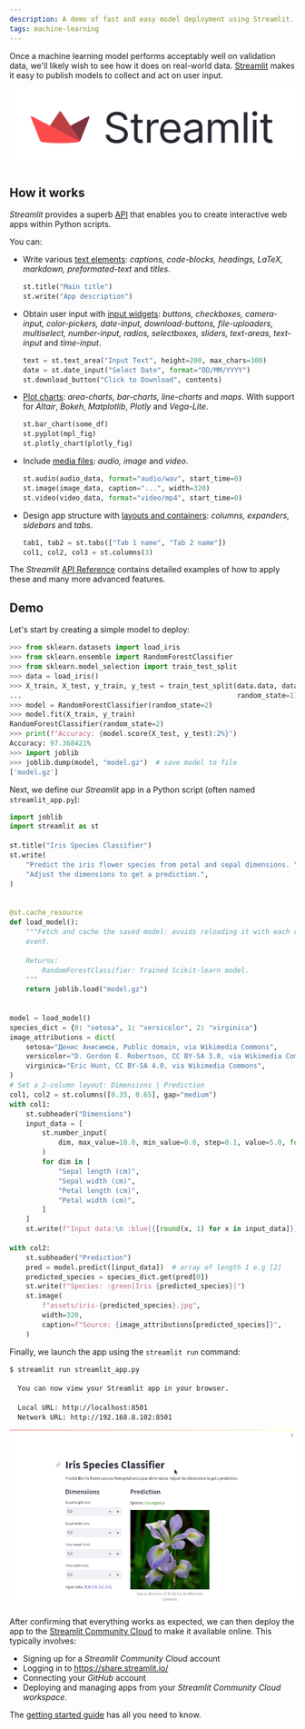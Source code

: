 ```yaml
---
description: A demo of fast and easy model deployment using Streamlit.
tags: machine-learning
---
```


Once a machine learning model performs acceptably well on validation data, we'll likely wish to see how it does on real-world data. [Streamlit][streamlit] makes it easy to publish models to collect and act on user input.

[![streamlit logo](/assets/images/articles/streamlit-demo/streamlit-logo-secondary-colormark-darktext.svg)][streamlit]

[streamlit]: https://streamlit.io/

## How it works

*Streamlit* provides a superb [API][st-api-ref] that enables you to create interactive web apps within Python scripts.

You can:

- Write various [text elements][st-text]: *captions, code-blocks, headings, LaTeX, markdown, preformated-text* and *titles*.

  ```python
  st.title("Main title")
  st.write("App description")
  ```

- Obtain user input with [input widgets][st-input]: *buttons, checkboxes, camera-input, color-pickers, date-input, download-buttons, file-uploaders, multiselect, number-input, radios, selectboxes, sliders, text-areas, text-input* and *time-input*.

  ```python
  text = st.text_area("Input Text", height=200, max_chars=300)
  date = st.date_input("Select Date", format="DD/MM/YYYY")
  st.download_button("Click to Download", contents)
  ```

- [Plot charts][st-charts]: *area-charts, bar-charts, line-charts* and *maps*. With support for *Altair*, *Bokeh*, *Matplotlib*, *Plotly* and *Vega-Lite*.

  ```python
  st.bar_chart(some_df)
  st.pyplot(mpl_fig)
  st.plotly_chart(plotly_fig)
  ```

- Include [media files][st-media]: *audio, image* and *video*.

  ```python
  st.audio(audio_data, format="audio/wav", start_time=0)
  st.image(image_data, caption="...", width=320)
  st.video(video_data, format="video/mp4", start_time=0)
  ```

- Design app structure with [layouts and containers][st-layout]: *columns, expanders, sidebars* and *tabs*.

  ```python
  tab1, tab2 = st.tabs(["Tab 1 name", "Tab 2 name"])
  col1, col2, col3 = st.columns(3)
  ```

The *Streamlit* [API Reference][st-api-ref] contains detailed examples of how to apply these and many more advanced features.

[st-api-ref]: https://docs.streamlit.io/library/api-reference
[st-charts]: https://docs.streamlit.io/library/api-reference/charts
[st-input]: https://docs.streamlit.io/library/api-reference/widgets
[st-layout]: https://docs.streamlit.io/library/api-reference/layout
[st-media]: https://docs.streamlit.io/library/api-reference/media
[st-text]: https://docs.streamlit.io/library/api-reference/text

## Demo

Let's start by creating a simple model to deploy:

```python
>>> from sklearn.datasets import load_iris
>>> from sklearn.ensemble import RandomForestClassifier
>>> from sklearn.model_selection import train_test_split
>>> data = load_iris()
>>> X_train, X_test, y_train, y_test = train_test_split(data.data, data.target,
...                                                     random_state=1)
>>> model = RandomForestClassifier(random_state=2)
>>> model.fit(X_train, y_train)
RandomForestClassifier(random_state=2)
>>> print(f"Accuracy: {model.score(X_test, y_test):2%}")
Accuracy: 97.368421%
>>> import joblib
>>> joblib.dump(model, "model.gz")  # save model to file
['model.gz']
```

Next, we define our *Streamlit* app in a Python script (often named `streamlit_app.py`):

```python
import joblib
import streamlit as st

st.title("Iris Species Classifier")
st.write(
    "Predict the iris flower species from petal and sepal dimensions. ",
    "Adjust the dimensions to get a prediction.",
)


@st.cache_resource
def load_model():
    """Fetch and cache the saved model: avoids reloading it with each rerun/
    event.

    Returns:
        RandomForestClassifier: Trained Scikit-learn model.
    """
    return joblib.load("model.gz")


model = load_model()
species_dict = {0: "setosa", 1: "versicolor", 2: "virginica"}
image_attributions = dict(
    setosa="Денис Анисимов, Public domain, via Wikimedia Commons",
    versicolor="D. Gordon E. Robertson, CC BY-SA 3.0, via Wikimedia Commons",
    virginica="Eric Hunt, CC BY-SA 4.0, via Wikimedia Commons",
)
# Set a 2-column layout: Dimensions | Prediction
col1, col2 = st.columns([0.35, 0.65], gap="medium")
with col1:
    st.subheader("Dimensions")
    input_data = [
        st.number_input(
            dim, max_value=10.0, min_value=0.0, step=0.1, value=5.0, format="%.1f"
        )
        for dim in [
            "Sepal length (cm)",
            "Sepal width (cm)",
            "Petal length (cm)",
            "Petal width (cm)",
        ]
    ]
    st.write(f"Input data:\n :blue[{[round(x, 1) for x in input_data]}]")

with col2:
    st.subheader("Prediction")
    pred = model.predict([input_data])  # array of length 1 e.g [2]
    predicted_species = species_dict.get(pred[0])
    st.write(f"Species: :green[Iris {predicted_species}]")
    st.image(
        f"assets/iris-{predicted_species}.jpg",
        width=320,
        caption=f"Source: {image_attributions[predicted_species]}",
    )
```

Finally, we launch the app using the `streamlit run` command:

```bash
$ streamlit run streamlit_app.py 

  You can now view your Streamlit app in your browser.

  Local URL: http://localhost:8501
  Network URL: http://192.168.8.102:8501
```

![Screencast of the demo streamlit app](/assets/images/articles/streamlit-demo/screencast.gif)

After confirming that everything works as expected, we can then deploy the app to the [Streamlit Community Cloud][st-com-cloud] to make it available online. This typically involves:

- Signing up for a *Streamlit Community Cloud* account
- Logging in to <https://share.streamlit.io/>
- Connecting your *GitHub* account
- Deploying and managing apps from your *Streamlit Community Cloud workspace*.

The [getting started guide][st-com-get-started] has all you need to know.

[st-com-cloud]: https://docs.streamlit.io/streamlit-community-cloud
[st-com-get-started]: https://docs.streamlit.io/streamlit-community-cloud/get-started
